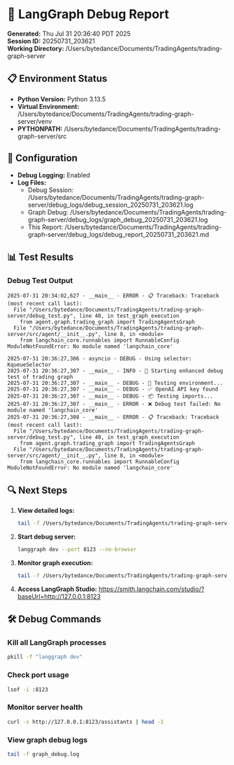 # 🐛 LangGraph Debug Report

**Generated:** Thu Jul 31 20:36:40 PDT 2025  
**Session ID:** 20250731_203621  
**Working Directory:** /Users/bytedance/Documents/TradingAgents/trading-graph-server

## 📋 Environment Status

- **Python Version:** Python 3.13.5
- **Virtual Environment:** /Users/bytedance/Documents/TradingAgents/trading-graph-server/venv
- **PYTHONPATH:** /Users/bytedance/Documents/TradingAgents/trading-graph-server/src

## 🔧 Configuration

- **Debug Logging:** Enabled
- **Log Files:**
  - Debug Session: /Users/bytedance/Documents/TradingAgents/trading-graph-server/debug_logs/debug_session_20250731_203621.log
  - Graph Debug: /Users/bytedance/Documents/TradingAgents/trading-graph-server/debug_logs/graph_debug_20250731_203621.log
  - This Report: /Users/bytedance/Documents/TradingAgents/trading-graph-server/debug_logs/debug_report_20250731_203621.md

## 📊 Test Results

### Debug Test Output
```
2025-07-31 20:34:02,627 - __main__ - ERROR - 📋 Traceback: Traceback (most recent call last):
  File "/Users/bytedance/Documents/TradingAgents/trading-graph-server/debug_test.py", line 40, in test_graph_execution
    from agent.graph.trading_graph import TradingAgentsGraph
  File "/Users/bytedance/Documents/TradingAgents/trading-graph-server/src/agent/__init__.py", line 8, in <module>
    from langchain_core.runnables import RunnableConfig
ModuleNotFoundError: No module named 'langchain_core'

2025-07-31 20:36:27,306 - asyncio - DEBUG - Using selector: KqueueSelector
2025-07-31 20:36:27,307 - __main__ - INFO - 🚀 Starting enhanced debug test of trading graph
2025-07-31 20:36:27,307 - __main__ - DEBUG - 🔑 Testing environment...
2025-07-31 20:36:27,307 - __main__ - DEBUG - ✅ OpenAI API key found
2025-07-31 20:36:27,307 - __main__ - DEBUG - 📦 Testing imports...
2025-07-31 20:36:27,307 - __main__ - ERROR - ❌ Debug test failed: No module named 'langchain_core'
2025-07-31 20:36:27,308 - __main__ - ERROR - 📋 Traceback: Traceback (most recent call last):
  File "/Users/bytedance/Documents/TradingAgents/trading-graph-server/debug_test.py", line 40, in test_graph_execution
    from agent.graph.trading_graph import TradingAgentsGraph
  File "/Users/bytedance/Documents/TradingAgents/trading-graph-server/src/agent/__init__.py", line 8, in <module>
    from langchain_core.runnables import RunnableConfig
ModuleNotFoundError: No module named 'langchain_core'

```

## 🔍 Next Steps

1. **View detailed logs:**
   ```bash
   tail -f /Users/bytedance/Documents/TradingAgents/trading-graph-server/debug_logs/debug_session_20250731_203621.log
   ```

2. **Start debug server:**
   ```bash
   langgraph dev --port 8123 --no-browser
   ```

3. **Monitor graph execution:**
   ```bash
   tail -f /Users/bytedance/Documents/TradingAgents/trading-graph-server/debug_logs/graph_debug_20250731_203621.log
   ```

4. **Access LangGraph Studio:**
   https://smith.langchain.com/studio/?baseUrl=http://127.0.0.1:8123

## 🛠️ Debug Commands

### Kill all LangGraph processes
```bash
pkill -f "langgraph dev"
```

### Check port usage
```bash
lsof -i :8123
```

### Monitor server health
```bash
curl -s http://127.0.0.1:8123/assistants | head -1
```

### View graph debug logs
```bash
tail -f graph_debug.log
```

